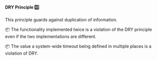 <link rel="stylesheet" href="{{baseUrl}}/css/textbook.css">

<div class="website-content">

<div id="title">

#### DRY Principle :three:

</div>

<div id="body">

<tip-box type="definition">

<include src="../../common/definitions.md#def-dry-principle" />

</tip-box>

This principle guards against duplication of information. 

<tip-box> 

:package: The functionality implemented twice is a violation of the DRY principle even if the two implementations are different.

:package: The value a system-wide timeout being defined in multiple places is a violation of DRY.

</tip-box> 

</div>

<div id="extras">
</div>

</div>
